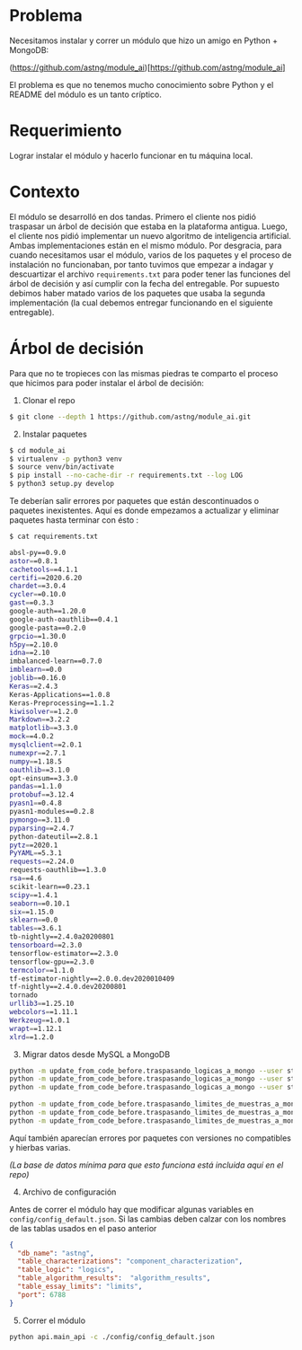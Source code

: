 # Problema

Necesitamos instalar y correr un módulo que hizo un amigo en Python + MongoDB:

(https://github.com/astng/module_ai)[https://github.com/astng/module_ai]

El problema es que no tenemos mucho conocimiento sobre Python y el README del módulo es un tanto críptico. 

# Requerimiento

Lograr instalar el módulo y hacerlo funcionar en tu máquina local.

# Contexto

El módulo se desarrolló en dos tandas. Primero el cliente nos pidió traspasar un árbol de decisión que estaba en la plataforma antigua. Luego, el cliente nos pidió implementar un nuevo algoritmo de inteligencia artificial. Ambas implementaciones están en el mismo módulo. 
Por desgracia, para cuando necesitamos usar el módulo, varios de los paquetes y el proceso de instalación no funcionaban, por tanto tuvimos que empezar a indagar y descuartizar el archivo `requirements.txt` para poder tener las funciones del árbol de decisión y así cumplir con la fecha del entregable. Por supuesto debimos haber matado varios de los paquetes que usaba la segunda implementación (la cual debemos entregar funcionando en el siguiente entregable). 

# Árbol de decisión

Para que no te tropieces con las mismas piedras te comparto el proceso que hicimos para poder instalar el árbol de decisión:

1. Clonar el repo

```sh
$ git clone --depth 1 https://github.com/astng/module_ai.git
```

2. Instalar paquetes 

```sh
$ cd module_ai
$ virtualenv -p python3 venv
$ source venv/bin/activate
$ pip install --no-cache-dir -r requirements.txt --log LOG
$ python3 setup.py develop
```

Te deberían salir errores por paquetes que están descontinuados o paquetes inexistentes. Aquí es donde empezamos a actualizar y eliminar paquetes hasta terminar con ésto :

```sh
$ cat requirements.txt

absl-py==0.9.0
astor==0.8.1
cachetools==4.1.1
certifi==2020.6.20
chardet==3.0.4
cycler==0.10.0
gast==0.3.3
google-auth==1.20.0
google-auth-oauthlib==0.4.1
google-pasta==0.2.0
grpcio==1.30.0
h5py==2.10.0
idna==2.10
imbalanced-learn==0.7.0
imblearn==0.0
joblib==0.16.0
Keras==2.4.3
Keras-Applications==1.0.8
Keras-Preprocessing==1.1.2
kiwisolver==1.2.0
Markdown==3.2.2
matplotlib==3.3.0
mock==4.0.2
mysqlclient==2.0.1
numexpr==2.7.1
numpy==1.18.5
oauthlib==3.1.0
opt-einsum==3.3.0
pandas==1.1.0
protobuf==3.12.4
pyasn1==0.4.8
pyasn1-modules==0.2.8
pymongo==3.11.0
pyparsing==2.4.7
python-dateutil==2.8.1
pytz==2020.1
PyYAML==5.3.1
requests==2.24.0
requests-oauthlib==1.3.0
rsa==4.6
scikit-learn==0.23.1
scipy==1.4.1
seaborn==0.10.1
six==1.15.0
sklearn==0.0
tables==3.6.1
tb-nightly==2.4.0a20200801
tensorboard==2.3.0
tensorflow-estimator==2.3.0
tensorflow-gpu==2.3.0
termcolor==1.1.0
tf-estimator-nightly==2.0.0.dev2020010409
tf-nightly==2.4.0.dev20200801
tornado
urllib3==1.25.10
webcolors==1.11.1
Werkzeug==1.0.1
wrapt==1.12.1
xlrd==1.2.0
``` 

3. Migrar datos desde MySQL a MongoDB

```sh
python -m update_from_code_before.traspasando_logicas_a_mongo --user stng --password stng123 --db astng --table logics --mysql_db dictuc_tribologia
python -m update_from_code_before.traspasando_logicas_a_mongo --user stng --password stng123 --db astng --table logics --mysql_db dictuc_collahuasi
python -m update_from_code_before.traspasando_logicas_a_mongo --user stng --password stng123 --db astng --table logics --mysql_db dictuc_centinela
 
python -m update_from_code_before.traspasando_limites_de_muestras_a_mongo --user stng --password stng123 --db astng --table limits --mysql_db dictuc_tribologia
python -m update_from_code_before.traspasando_limites_de_muestras_a_mongo --user stng --password stng123 --db astng --table limits --mysql_db dictuc_collahuasi
python -m update_from_code_before.traspasando_limites_de_muestras_a_mongo --user stng --password stng123 --db astng --table limits --mysql_db dictuc_centinela
```

Aquí también aparecían errores por paquetes con versiones no compatibles y hierbas varias.

_(La base de datos mínima para que esto funciona está incluida aquí en el repo)_

4. Archivo de configuración

Antes de correr el módulo hay que modificar algunas variables en `config/config_default.json`. Si las cambias deben calzar con los nombres de las tablas usados en el paso anterior

```json
{
  "db_name": "astng",
  "table_characterizations": "component_characterization",
  "table_logic": "logics",
  "table_algorithm_results":  "algorithm_results",
  "table_essay_limits": "limits",
  "port": 6788
}
```

5. Correr el módulo

```sh
python api.main_api -c ./config/config_default.json
```


